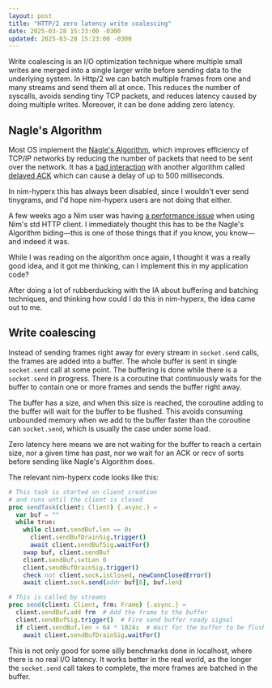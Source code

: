 ```yaml
---
layout: post
title: "HTTP/2 zero latency write coalescing"
date: 2025-03-28 15:23:00 -0300
updated: 2025-03-28 15:23:00 -0300
---
```


Write coalescing is an I/O optimization technique where multiple small writes are merged into a single larger write before sending data to the underlying system. In Http/2 we can batch multiple frames from one and many streams and send them all at once. This reduces the number of syscalls, avoids sending tiny TCP packets, and reduces latency caused by doing multiple writes. Moreover, it can be done adding zero latency.

## Nagle's Algorithm

Most OS implement the [Nagle's Algorithm](https://en.wikipedia.org/wiki/Nagle%27s_algorithm), which improves efficiency of TCP/IP networks by reducing the number of packets that need to be sent over the network. It has a [bad interaction](https://en.wikipedia.org/wiki/Nagle%27s_algorithm#Interaction_with_delayed_ACK) with another algorithm called [delayed ACK](https://en.wikipedia.org/wiki/TCP_delayed_acknowledgment) which can cause a delay of up to 500 milliseconds.

In nim-hyperx this has always been disabled, since I wouldn't ever send tinygrams, and I'd hope nim-hyperx users are not doing that either.

A few weeks ago a Nim user was having [a performance issue](https://github.com/nim-lang/Nim/issues/24741) when using Nim's std HTTP client. I immediately thought this has to be the Nagle's Algorithm biding—this is one of those things that if you know, you know—and indeed it was.

While I was reading on the algorithm once again, I thought it was a really good idea, and it got me thinking, can I implement this in my application code?

After doing a lot of rubberducking with the IA about buffering and batching techniques, and thinking how could I do this in nim-hyperx, the idea came out to me.

## Write coalescing

Instead of sending frames right away for every stream in `socket.send` calls, the frames are added into a buffer. The whole buffer is sent in single `socket.send` call at some point. The buffering is done while there is a `socket.send` in progress. There is a coroutine that continuously waits for the buffer to contain one or more frames and sends the buffer right away.

The buffer has a size, and when this size is reached, the coroutine adding to the buffer will wait for the buffer to be flushed. This avoids consuming unbounded memory when we add to the buffer faster than the coroutine can `socket.send`, which is usually the case under some load.

Zero latency here means we are not waiting for the buffer to reach a certain size, nor a given time has past, nor we wait for an ACK or recv of sorts before sending like Nagle's Algorithm does.

The relevant nim-hyperx code looks like this:

```nim
# This task is started on client creation
# and runs until the client is closed
proc sendTask(client: Client) {.async.} =
  var buf = ""
  while true:
    while client.sendBuf.len == 0:
      client.sendBufDrainSig.trigger()
      await client.sendBufSig.waitFor()
    swap buf, client.sendBuf
    client.sendBuf.setLen 0
    client.sendBufDrainSig.trigger()
    check not client.sock.isClosed, newConnClosedError()
    await client.sock.send(addr buf[0], buf.len)

# This is called by streams
proc send(client: Client, frm: Frame) {.async.} =
  client.sendBuf.add frm  # Add the frame to the buffer
  client.sendBufSig.trigger()  # Fire send buffer ready signal
  if client.sendBuf.len > 64 * 1024:  # Wait for the buffer to be flushed if size > 64KB
    await client.sendBufDrainSig.waitFor()
```

This is not only good for some silly benchmarks done in localhost, where there is no real I/O latency. It works better in the real world, as the longer the `socket.send` call takes to complete, the more frames are batched in the buffer.
